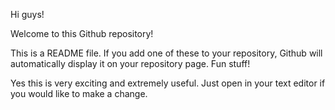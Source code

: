 Hi guys!

Welcome to this Github repository!

This is a README file. If you add one of these to your repository, Github will
automatically display it on your repository page. Fun stuff!

Yes this is very exciting and extremely useful.  Just open in your text editor if you would like to make a change.

